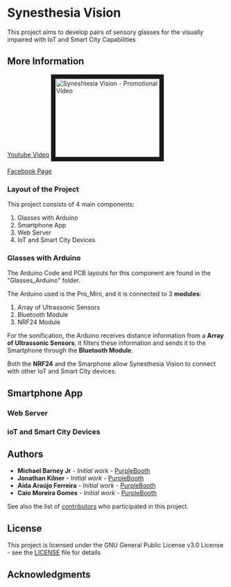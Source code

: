 # Synesthesia Vision

This project aims to develop pairs of sensory glasses for the visually impaired with IoT and Smart City Capabilities

## More Information
[Youtube Vídeo](https://www.youtube.com/watch?v=zJbMHiAeXqk)
<a href="http://www.youtube.com/watch?feature=player_embedded&v=zJbMHiAeXqk
" target="_blank"><img src="http://img.youtube.com/vi/zJbMHiAeXqk/0.jpg" 
alt="Syneshtesia Vision - Promotional Vídeo" width="240" height="180" border="10" /></a>

[Facebook Page](https://www.facebook.com/synesthesiavision/?fref=ts)

### Layout of the Project
This project consists of 4 main components:
1. Glasses with Arduino
2. Smartphone App
3. Web Server
4. IoT and Smart City Devices

### Glasses with Arduino
The Arduino Code and PCB layouts for this component are found in the "Glasses_Arduino" folder.

The Arduino used is the Pro_Mini, and it is connected to 3 __modules__:
1. Array of Ultrassonic Sensors
2. Bluetooth Module
3. NRF24 Module

For the sonification, the Arduino receives distance information from a __Array of Ultrassonic Sensors__, it filters these information and sends it to the Smartphone through the __Bluetooth Module__.

Both the __NRF24__ and the Smarphone allow Synesthesia Vision to connect with other IoT and Smart City devices.

## Smartphone App

### Web Server

### ioT and Smart City Devices

## Authors

* **Michael Barney Jr** - *Initial work* - [PurpleBooth](https://github.com/PurpleBooth)
* **Jonathan Kilner** - *Initial work* - [PurpleBooth](https://github.com/PurpleBooth)
* **Aida Araújo Ferreira** - *Initial work* - [PurpleBooth](https://github.com/PurpleBooth)
* **Caio Moreira Gomes** - *Initial work* - [PurpleBooth](https://github.com/PurpleBooth)

See also the list of [contributors](https://github.com/aidaferreira/synesthesiavision/contributors) who participated in this project.

## License

This project is licensed under the GNU General Public License v3.0 License - see the [LICENSE](LICENSE) file for details

## Acknowledgments

